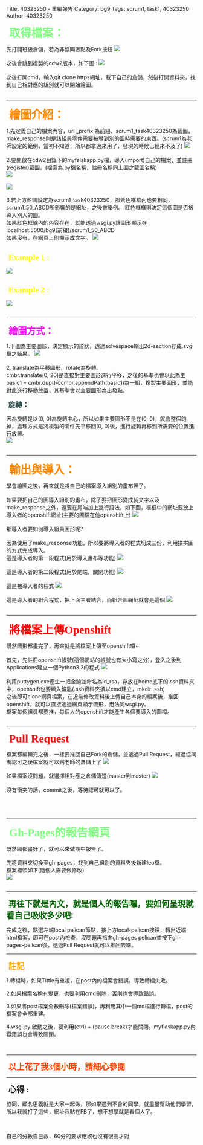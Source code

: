 Title: 40323250 - 重編報告
Category: bg9
Tags: scrum1, task1, 40323250
Author: 40323250

<!-- PELICAN_END_SUMMARY -->
<p><span style="font-size: 22pt; font-family: 'arial black', 'avant garde';">&nbsp;<strong><span style="color: #82FF82;">取得檔案：</span></strong></span></p>
先打開班級倉儲，若為非協同者點及Fork按鈕
<img src="./../files/bg9/40323250/fork_1.png">
</br>
</br>
之後會跳到複製的cdw2版本，如下圖 :
<img src="./../files/bg9/40323250/fork_2.png">
</br>
</br>   
之後打開cmd，輸入git clone https網址，載下自己的倉儲，然後打開資料夾，找到自己相對應的組別就可以開始繪圖。
</br>
</br>
<hr>
<p><span style="font-size: 22pt; font-family: 'arial black', 'avant garde';">&nbsp;<strong><span style="color: #FF8C00;">繪圖介紹：</span></strong></span></p>
1.先定義自己的檔案內容，url _prefix 為前綴、scrum1_task40323250為藍圖，make_response則是該組員零件需要被導到別的圖時需要的東西。(scrum1為老師設定的範例，當初不知道，所以都拿過來用了，發現的時候已經來不及了)
<img src="./../files/bg9/40323250/blueprint.png">
</br>
</br>
2.要開啟在cdw2目錄下的myfalskapp.py檔，導入(import)自己的檔案，並註冊(register)藍圖。(檔案為.py檔名稱，註冊名稱同上圖之藍圖名稱)
</br>
<img src="./../files/bg9/40323250/myflaskapp.png">
</br>
</br>
<img src="./../files/bg9/40323250/register.png">
</br>
</br>
3.若上方藍圖設定為scrum1_task40323250，那紫色框框內也要相同，scrum1_50_ABCD所影響的是網址，之後會舉例。
紅色框框則決定這個圖是否被導入別人的圖。
</br>
如果紅色框線內的內容存在，就能透過wsgi.py讓圖形顯示在 localhost:5000/bg9(前綴)/scrum1_50_ABCD
</br>
如果沒有，在網頁上則顯示成文字。
<img src="./../files/bg9/40323250/print_1.png">
</br>
</br>
<p><span style="font-size: 16pt; font-family: 'arial black', 'avant garde';">&nbsp;<strong><span style="color: #FFFF00;">Example 1 :</span></strong></span></p>
<img src="./../files/bg9/40323250/word.png">
</br>
</br>
<p><span style="font-size: 16pt; font-family: 'arial black', 'avant garde';">&nbsp;<strong><span style="color: #FFFF00;">Example 2 :</span></strong></span></p>
<img src="./../files/bg9/40323250/paint_2.png">
</br>
</br>
<hr>
<p><span style="font-size: 18pt; font-family: 'arial black', 'avant garde';">&nbsp;<strong><span style="color: #FF00FF;">繪圖方式：</span></strong></span></p>
1.下圖為主要圖形，決定顯示的形狀，透過solvespace輸出2d-section存成.svg檔之結果。
<img src="./../files/bg9/40323250/shape.png">
</br>
</br>
2. translate為平移圖形、rotate為旋轉。
</br>
cmbr.translate(0, 20)是直接對主要圖形進行平移，之後的基準也會以此為主
basic1 = cmbr.dup()和cmbr.appendPath(basic1)為一組，複製主要圖形，並能對此進行移動放置，其基準會以主要圖形為出發點。
<p><span style="font-size: 14pt; font-family: 'arial black', 'avant garde';">&nbsp;<strong><span style="color: #2F4F4F;">旋轉：</span></strong></span></p>
因為旋轉是以(0, 0)為旋轉中心，所以如果主要圖形不是在(0, 0)，就會整個跑掉，處理方式是將複製的零件先平移回(0, 0)後，進行旋轉再移到所需要的位置進行放置。
</br>
<img src="./../files/bg9/40323250/position.png">
</br>
</br>
<hr>
<p><span style="font-size: 22pt; font-family: 'arial black', 'avant garde';">&nbsp;<strong><span style="color: #FF8C00;">輸出與導入：</span></strong></span></p>
學會繪圖之後，再來就是將自己的檔案導入組別的畫布裡了。
</br>
</br>
如果要把自己的圖導入組別的畫布，除了要把圖形變成純文字以及make_response之外，還要在尾端加上幾行語法，如下圖，框框中的網址要放上導入者的openshift網址(主要的圖檔在他openshift上)
<img src="./../files/bg9/40323250/make_response.png">
</br>
</br>
那導入者要如何導入組員圖形呢?
</br>
</br>
因為使用了make_response功能，所以要將導入者的程式切成三份，利用拼拼圖的方式完成導入。
</br>
這是導入者的第一段程式(用於導入畫布等功能)
<img src="./../files/bg9/40323250/part1.png">
</br>
</br>
這是導入者的第二段程式(用於尾端，關閉功能)
<img src="./../files/bg9/40323250/part2.png">
</br>
</br>
這是被導入者的程式
<img src="./../files/bg9/40323250/part3.png">
</br>
</br>
這是導入者的組合程式，把上面三者結合，而組合圖網址就會是這個
<img src="./../files/bg9/40323250/part4.png">
</br>
</br>
<hr>
<p><span style="font-size: 22pt; font-family: 'arial black', 'avant garde';">&nbsp;<strong><span style="color: #FF0000;">將檔案上傳Openshift</span></strong></span></p>
既然圖形都畫完了，再來就是將檔案上傳至openshift囉~
</br>
</br>
首先，先註冊openshift帳號(這個網站的帳號也有大小寫之分)，登入之後到Applications建立一個Python3.3的程式
<img src="./../files/bg9/40323250/openshift.png">
</br>
</br>
利用puttygen.exe產生一把金鑰並命名為id_rsa，存放在home底下的.ssh資料夾中，openshift也要填入鑰匙(.ssh資料夾須以cmd建立，mkdir .ssh)
</br>
之後即可clone網頁檔案，在近端修改資料後上傳自己本身的檔案後，推回openshift，就可以直接透過網頁顯示圖形，用法同wsgi.py。
</br>
檔案每個組員都要推，每個人的openshift才能產生各個要導入的圖檔。
</br>
</br>
<hr>
<p><span style="font-size: 22pt; font-family: 'arial black', 'avant garde';">&nbsp;<strong><span style="color: #FF0000;">Pull Request</span></strong></span></p>
檔案都編輯完之後，一樣要推回自己Fork的倉儲，並透過Pull Request，經過協同者認可之後檔案就可以到老師的倉儲上了
<img src="./../files/bg9/40323250/pullrequest_1.png">
</br>
</br>
如果檔案沒問題，就選擇相對應之倉儲傳送(master到master)
<img src="./../files/bg9/40323250/pullrequest_2.png">
</br>
</br>
沒有衝突的話，commit之後，等待認可就可以了。
</br>
</br>
</br>
</br>
<hr>
<p><span style="font-size: 22pt; font-family: 'arial black', 'avant garde';">&nbsp;<strong><span style="color: #82FF82;">Gh-Pages的報告網頁</span></strong></span></p>
既然圖都畫好了，就可以來做期中報告了。
</br>
</br>
先將資料夾切換至gh-pages，找到自己組別的資料夾後新建leo檔。
</br>
檔案標頭如下(隨個人需要做修改)
</br>
<img src="./../files/bg9/40323250/gh.png">
</br>
</br>
<hr>
<p><span style="font-size: 16pt; font-family: 'arial black', 'avant garde';">&nbsp;<strong><span style="color: #006400;">再往下就是內文，就是個人的報告囉，要如何呈現就看自己吸收多少吧!</span></strong></span></p>
完成之後，點選左端local pelican節點，按上方local-pelican按鈕，轉出近端html檔案，即可在post內檢查，沒問題再指向gh-pages pelican並按下gh-pages-pelican後，透過Pull Request就可以推回去囉。
</br>
<hr>
<p><span style="font-size: 16pt; font-family: 'arial black', 'avant garde';">&nbsp;<strong><span style="color: #FFA500;">註記</span></strong></span></p>
<p>1.轉檔時，如果Tittle有重複，在post內的檔案會錯誤，導致轉檔失敗。</p>
<p>2.如果檔案名稱有變更，也要利用cmd刪除，否則也會導致錯誤。</p>
<p>3.如果將post檔案全數刪除(檔案錯誤)，再利用其中一個md檔進行轉檔，post的檔案會全部重建。</p>
<p>4.wsgi.py 啟動之後，要利用(ctrl) + (pause break)才能關閉，myflaskapp.py內容錯誤也會導致關閉。</p>
</br>
<hr>
<p><span style="font-size: 16pt; font-family: 'arial black', 'avant garde';">&nbsp;<strong><span style="color: #FF4500;">以上花了我3個小時，請細心參閱</span></strong></span></p>
<hr>
<p><span style="font-size: 16pt; font-family: 'arial black', 'avant garde';">&nbsp;<strong><span style="color: ##FF88C2;">心得 :</span></strong></span></p>
<p>協同，顧名思義就是大家一起做，那如果遇到不會的同學，就盡量幫助他們學習，所以我就打了這些，網址我貼在FB了，想不想學就是看個人了。</p>
</br>
<p>自己的分數自己救，60分的要求應該也沒有很高才對</p>